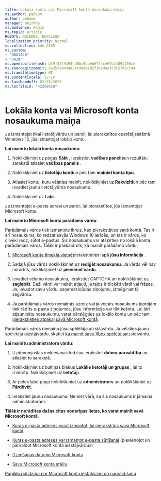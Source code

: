 ```yaml
---
title: Lokāla konta vai Microsoft konta nosaukuma maiņa
ms.author: pebaum
author: pebaum
manager: mnirkhe
ms.audience: Admin
ms.topic: article
ROBOTS: NOINDEX, NOFOLLOW
localization_priority: Normal
ms.collection: Adm_O365
ms.custom:
- "9001440"
- "3439"
ms.openlocfilehash: b59f55f9a94dd0bc9bbeb67face69bb489d158ce
ms.sourcegitcommit: 9a35768444824cde9e192f1d9daafc9157437244
ms.translationtype: MT
ms.contentlocale: lv-LV
ms.lasthandoff: 02/25/2020
ms.locfileid: "42268618"
---
```

# <a name="change-the-name-of-a-local-account-or-a-microsoft-account"></a>Lokāla konta vai Microsoft konta nosaukuma maiņa

Ja izmantojat tikai lietotājvārdu un paroli, lai pierakstītos operētājsistēmā Windows 10, jūs izmantojat lokālo kontu. 

**Lai mainītu lokālā konta nosaukumu**:

1. Noklikšķiniet uz pogas **Sākt** , ierakstiet **vadības panelis**un rezultātu sarakstā atlasiet **vadības panelis** .

2. Noklikšķiniet uz **lietotāju konti**un pēc tam **mainiet konta tipu**.

3. Atlasiet kontu, kuru vēlaties mainīt, noklikšķiniet uz **Rekvizīti**un pēc tam ievadiet jaunu lietotājvārda nosaukumu.

4. Noklikšķiniet uz **Labi**.

Ja izmantojat e-pasta adresi un paroli, lai pierakstītos, jūs izmantojat Microsoft kontu.

**Lai mainītu Microsoft konta parādāmo vārdu**:

Parādāmais vārds tiek izmantots ikreiz, kad pierakstāties savā kontā. Tas ir arī nosaukums, ko redzat savās Windows 10 ierīcēs, un tas ir vārds, ko cilvēki redz, sūtot e-pastus. Šis nosaukums var atšķirties no lokālā konta parādāmais vārds. Tālāk ir paskaidrots, kā mainīt parādāmo vārdu.

1. [Microsoft konta tīmekļa vietnē](https://account.microsoft.com/)pierakstieties lapā **jūsu informācija** .

2. Sadaļā jūsu vārds noklikšķiniet uz **rediģēt nosaukumu**. Ja vārds vēl nav norādīts, noklikšķiniet uz **pievienot vārdu**. 

3. Ievadiet vēlamo nosaukumu, ierakstiet CAPTCHA un noklikšķiniet uz **saglabāt**. Daži vārdi var nebūt atļauti, ja tajos ir bloķēti vārdi vai frāzes. Ja, ievadot savu vārdu, saņemat kļūdas ziņojumu, izmēģiniet tā segvārdu.

4. Ja parādāmais vārds nemainās uzreiz vai ja vecais nosaukums joprojām tiek rādīts e-pasta ziņojumos, jūsu informācija var tikt kešota. Lai ātri atjauninātu nosaukumu, varat pārslēgties uz lokālo kontu un pēc tam [pierakstieties atpakaļ savā Microsoft kontā](https://account.microsoft.com/).

Parādāmais vārds nemaina jūsu spēlētāja aizstājvārdu. Ja vēlaties jaunu spēlētāja aizstājvārdu, skatiet [kā mainīt savu Xbox spēlētāja](https://support.xbox.com/id-ID/account-management/change-xbox-live-gamertag)aizstājvārdu.

**Lai mainītu administratora vārdu**:

1. Uzdevumjoslas meklēšanas lodziņā ierakstiet **datora pārvaldība** un atlasiet to sarakstā.

2. Noklikšķiniet uz bultiņas blakus **Lokālie lietotāji un grupas** , lai to izvērstu. Noklikšķiniet uz **lietotāji**.

3. Ar peles labo pogu noklikšķiniet uz **administrators** un noklikšķiniet uz **Pārdēvēt**.

4. Ierakstiet jaunu nosaukumu. Ņemiet vērā, ka šis nosaukums ir jāmaina administratoram.

**Tālāk ir norādītas dažas citas noderīgas lietas, ko varat mainīt savā Microsoft kontā**.

- [Kuras e-pasta adreses varat izmantot, lai pierakstītos savā Microsoft kontā](https://support.microsoft.com/help/4026162)

- [Kuras e-pasta adreses var izmantot e-pasta sūtīšanai](https://support.microsoft.com/help/12407) (pievienojot un pārvaldot Microsoft kontā aizstājvārdus)

- [Dzimšanas datumu Microsoft kontā](https://support.microsoft.com/help/12411)

- [Savu Microsoft konta attēlu](https://support.microsoft.com/help/4026790)

[Papildu palīdzība par Microsoft konta iestatīšanu un pārvaldīšanu](https://support.microsoft.com/hub/4294457/microsoft-account-help#manage-account)